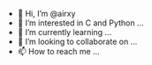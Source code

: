 - 👋 Hi, I’m @airxy
- 👀 I’m interested in C and Python ...
- 🌱 I’m currently learning ...
- 💞️ I’m looking to collaborate on ...
- 📫 How to reach me ...

<!---
airxy/airxy is a ✨ special ✨ repository because its `README.md` (this file) appears on your GitHub profile.
You can click the Preview link to take a look at your changes.
--->
